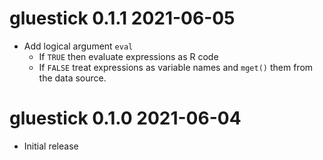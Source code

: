 # gluestick 0.1.1  2021-06-05

* Add logical argument `eval`
    * If `TRUE` then evaluate expressions as R code
    * If `FALSE` treat expressions as variable names and `mget()` them from 
      the data source.

# gluestick 0.1.0  2021-06-04

* Initial release